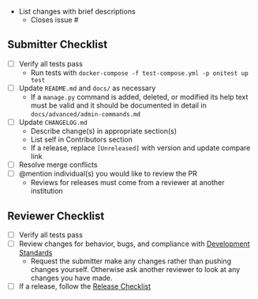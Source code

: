 - List changes with brief descriptions
  - Closes issue #

## Submitter Checklist

- [ ] Verify all tests pass
  - Run tests with `docker-compose -f test-compose.yml -p onitest up test`
- [ ] Update `README.md` and `docs/` as necessary
  - If a `manage.py` command is added, deleted, or modified its help text must
    be valid and it should be documented in detail in
    `docs/advanced/admin-commands.md`
- [ ] Update `CHANGELOG.md`
  - Describe change(s) in appropriate section(s)
  - List self in Contributors section
  - If a release, replace `[Unreleased]` with version and update compare link
- [ ] Resolve merge conflicts
- [ ] @mention individual(s) you would like to review the PR
  - Reviews for releases must come from a reviewer at another institution

## Reviewer Checklist

- [ ] Verify all tests pass
- [ ] Review changes for behavior, bugs, and compliance with [Development
  Standards](/CONTRIBUTING.md#development-standards)
  - Request the submitter make any changes rather than pushing changes yourself.
    Otherwise ask another reviewer to look at any changes you have made.
- [ ] If a release, follow the [Release Checklist](/CONTRIBUTING.md#release-checklist)
<!-- Markdown renders in unwanted carriage return if this text is continued on
     the next line, so breaking character margin intentionally here -->

